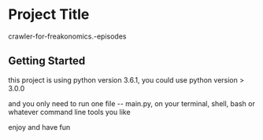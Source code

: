 # Project Title
crawler-for-freakonomics.-episodes

## Getting Started
this project is using python version 3.6.1, you could use python version > 3.0.0

and you only need to run one file -- main.py, on your terminal, shell, bash or whatever command line tools you like

enjoy and have fun